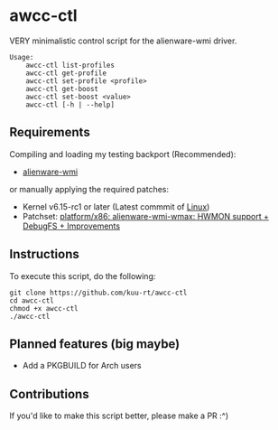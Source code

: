 # awcc-ctl

VERY minimalistic control script for the alienware-wmi driver.

```
Usage:
	awcc-ctl list-profiles
	awcc-ctl get-profile
	awcc-ctl set-profile <profile>
	awcc-ctl get-boost
	awcc-ctl set-boost <value>
	awcc-ctl [-h | --help]
```

## Requirements

Compiling and loading my testing backport (Recommended):

* [alienware-wmi](https://github.com/kuu-rt/alienware-wmi)

or manually applying the required patches:

* Kernel v6.15-rc1 or later (Latest commmit of [Linux](https://github.com/torvalds/linux))
* Patchset: [platform/x86: alienware-wmi-wmax: HWMON support + DebugFS + Improvements](https://patchwork.kernel.org/project/platform-driver-x86/patch/20250329-hwm-v7-0-a14ea39d8a94@gmail.com/)

## Instructions

To execute this script, do the following:

```
git clone https://github.com/kuu-rt/awcc-ctl
cd awcc-ctl
chmod +x awcc-ctl
./awcc-ctl
```

## Planned features (big maybe)

- Add a PKGBUILD for Arch users

## Contributions

If you'd like to make this script better, please make a PR :^)
